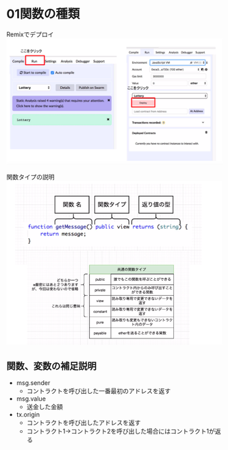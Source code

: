 # 01関数の種類
Remixでデプロイ
![Remixデプロイ](https://github.com/cryptoage-jp/education/blob/master/images/Remix01.png)

関数タイプの説明
![Remixデプロイ](https://github.com/cryptoage-jp/education/blob/master/images/functions.png)

## 関数、変数の補足説明
* msg.sender
    * コントラクトを呼び出した一番最初のアドレスを返す
* msg.value
    * 送金した金額
* tx.origin
    * コントラクトを呼び出したアドレスを返す
    * コントラクト1→コントラクト2を呼び出した場合にはコントラクト1が返る